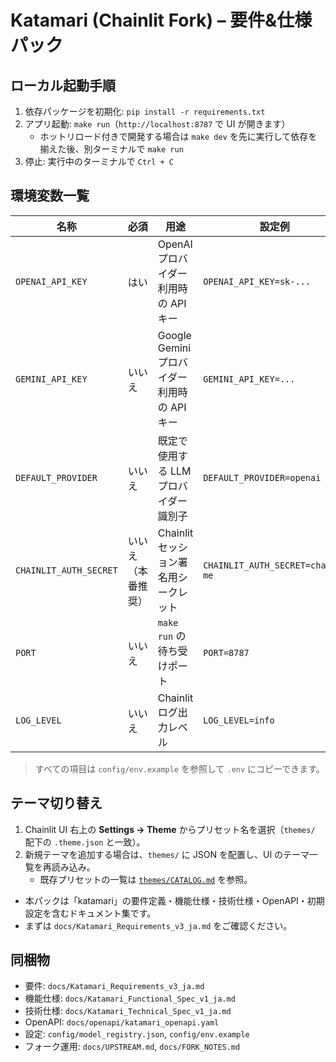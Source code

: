 # Katamari (Chainlit Fork) – 要件&仕様パック

## ローカル起動手順

1. 依存パッケージを初期化: `pip install -r requirements.txt`
2. アプリ起動: `make run`（`http://localhost:8787` で UI が開きます）
   - ホットリロード付きで開発する場合は `make dev` を先に実行して依存を揃えた後、別ターミナルで `make run`
3. 停止: 実行中のターミナルで `Ctrl + C`

## 環境変数一覧

| 名称 | 必須 | 用途 | 設定例 |
| ---- | ---- | ---- | ------ |
| `OPENAI_API_KEY` | はい | OpenAI プロバイダー利用時の API キー | `OPENAI_API_KEY=sk-...` |
| `GEMINI_API_KEY` | いいえ | Google Gemini プロバイダー利用時の API キー | `GEMINI_API_KEY=...` |
| `DEFAULT_PROVIDER` | いいえ | 既定で使用する LLM プロバイダー識別子 | `DEFAULT_PROVIDER=openai` |
| `CHAINLIT_AUTH_SECRET` | いいえ（本番推奨） | Chainlit セッション署名用シークレット | `CHAINLIT_AUTH_SECRET=change-me` |
| `PORT` | いいえ | `make run` の待ち受けポート | `PORT=8787` |
| `LOG_LEVEL` | いいえ | Chainlit ログ出力レベル | `LOG_LEVEL=info` |

> すべての項目は `config/env.example` を参照して `.env` にコピーできます。

## テーマ切り替え

1. Chainlit UI 右上の **Settings → Theme** からプリセット名を選択（`themes/` 配下の `.theme.json` と一致）。
2. 新規テーマを追加する場合は、`themes/` に JSON を配置し、UI のテーマ一覧を再読み込み。
   - 既存プリセットの一覧は [`themes/CATALOG.md`](themes/CATALOG.md) を参照。

- 本パックは「katamari」の要件定義・機能仕様・技術仕様・OpenAPI・初期設定を含むドキュメント集です。
- まずは `docs/Katamari_Requirements_v3_ja.md` をご確認ください。

## 同梱物
- 要件: `docs/Katamari_Requirements_v3_ja.md`
- 機能仕様: `docs/Katamari_Functional_Spec_v1_ja.md`
- 技術仕様: `docs/Katamari_Technical_Spec_v1_ja.md`
- OpenAPI: `docs/openapi/katamari_openapi.yaml`
- 設定: `config/model_registry.json`, `config/env.example`
- フォーク運用: `docs/UPSTREAM.md`, `docs/FORK_NOTES.md`
